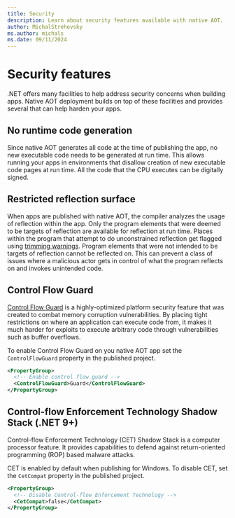 ```yaml
---
title: Security
description: Learn about security features available with native AOT.
author: MichalStrehovsky
ms.author: michals
ms.date: 09/11/2024
---
```


# Security features

.NET offers many facilities to help address security concerns when building apps. Native AOT deployment builds on top of these facilities and provides several that can help harden your apps.

## No runtime code generation

Since native AOT generates all code at the time of publishing the app, no new executable code needs to be generated at run time. This allows running your apps in environments that disallow creation of new executable code pages at run time. All the code that the CPU executes can be digitally signed.

## Restricted reflection surface

When apps are published with native AOT, the compiler analyzes the usage of reflection within the app. Only the program elements that were deemed to be targets of reflection are available for reflection at run time. Places within the program that attempt to do unconstrained reflection get flagged using [trimming warnings](../trimming/fixing-warnings.md). Program elements that were not intended to be targets of reflection cannot be reflected on. This can prevent a class of issues where a malicious actor gets in control of what the program reflects on and invokes unintended code.

## Control Flow Guard

[Control Flow Guard](/windows/win32/secbp/control-flow-guard) is a highly-optimized platform security feature that was created to combat memory corruption vulnerabilities. By placing tight restrictions on where an application can execute code from, it makes it much harder for exploits to execute arbitrary code through vulnerabilities such as buffer overflows.

To enable Control Flow Guard on you native AOT app set the `ControlFlowGuard` property in the published project.

```xml
<PropertyGroup>
  <!-- Enable control flow guard -->
  <ControlFlowGuard>Guard</ControlFlowGuard>
</PropertyGroup>
```

## Control-flow Enforcement Technology Shadow Stack (.NET 9+)

Control-flow Enforcement Technology (CET) Shadow Stack is a computer processor feature. It provides capabilities to defend against return-oriented programming (ROP) based malware attacks.

CET is enabled by default when publishing for Windows. To disable CET, set the `CetCompat` property in the published project.

```xml
<PropertyGroup>
  <!-- Disable Control-flow Enforcement Technology -->
  <CetCompat>false</CetCompat>
</PropertyGroup>
```

